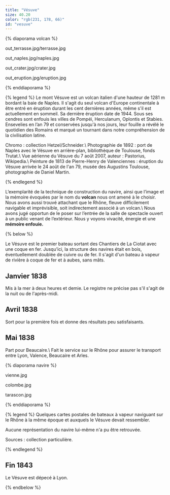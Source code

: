 ```yaml
---
title: "Vésuve"
size: 40.20
color: "rgb(231, 178, 66)"
id: "vesuve"
---
```


{% diaporama volcan %}

out_terrasse.jpg/terrasse.jpg

out_naples.jpg/naples.jpg

out_crater.jpg/crater.jpg

out_eruption.jpg/eruption.jpg

{% enddiaporama %}

{% legend %}
Le mont Vésuve est un volcan italien d'une hauteur de 1281 m bordant la baie de Naples. Il s'agit du seul volcan d'Europe continentale à être entré en éruption durant les cent dernières années, même s'il est actuellement en sommeil. Sa dernière éruption date de 1944. Sous ses cendres sont enfouis les villes de Pompéi, Herculanum, Oplontis et Stabies. Ensevelies en l’an 79 et conservées jusqu'à nos jours, leur fouille a révélé le quotidien des Romains et marqué un tournant dans notre compréhension de la civilisation latine.

Chromo&nbsp;: collection Hetzel/Schneider.\\
Photographie de 1892&nbsp;: port de Naples avec le Vésuve en arrière-plan, bibliothèque de Toulouse, fonds Trutat.\\
Vue aérienne du Vésuve du 7 août 2007, auteur&nbsp;: Pastorius, Wikipedia.\\
Peinture de 1813 de Pierre-Henry de Valenciennes&nbsp;: éruption du Vésuve arrivée le 24 août de l'an 79, musée des Augustins Toulouse, photographie de Daniel Martin.

{% endlegend %}


L’exemplarité de la technique de construction du navire, ainsi que l’image et la mémoire évoquées par le nom du **volcan** nous ont amené à le choisir. Nous avons aussi trouvé attachant que le Rhône, fleuve difficilement navigable et imprévisible, soit indirectement associé à un volcan.\\
Nous avons jugé opportun de le poser sur l’entrée de la salle de spectacle ouvert à un public venant de l’extérieur. Nous y voyons vivacité, énergie et une **mémoire enfouie.**

{% below %}

Le Vésuve est le premier bateau sortant des Chantiers de La Ciotat avec une coque en fer. Jusqu’ici, la structure des navires était en bois, éventuellement doublée de cuivre ou de fer. Il s'agit d'un bateau à vapeur de rivière à coque de fer et à aubes, sans mâts.


Janvier 1838
----------

Mis à la mer à deux heures et demie. Le registre ne précise pas s'il s'agit de la nuit ou de l'après-midi.


Avril 1838
--------

Sort pour la première fois et donne des résultats peu satisfaisants.


Mai 1838
--------------

Part pour Beaucaire.\\
Fait le service sur le Rhône pour assurer le transport entre Lyon, Valence, Beaucaire et Arles.

{% diaporama navire %}

vienne.jpg

colombe.jpg

tarascon.jpg

{% enddiaporama %}

{% legend %}
Quelques cartes postales de bateaux à vapeur naviguant sur le Rhône à la même époque et auxquels le Vésuve devait ressembler.

Aucune représentation du navire lui-même n'a pu être retrouvée.

Sources&nbsp;: collection particulière.

{% endlegend %}

Fin 1843
---------

Le Vésuve est dépecé à Lyon.

{% endbelow %}
